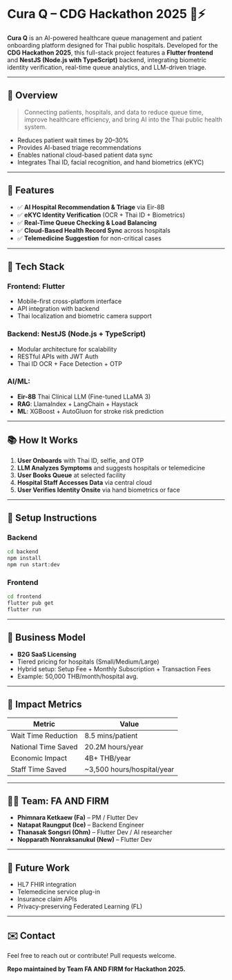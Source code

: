 # Cura Q – CDG Hackathon 2025 🏥⚡

**Cura Q** is an AI-powered healthcare queue management and patient onboarding platform designed for Thai public hospitals. Developed for the **CDG Hackathon 2025**, this full-stack project features a **Flutter frontend** and **NestJS (Node.js with TypeScript)** backend, integrating biometric identity verification, real-time queue analytics, and LLM-driven triage.

---

## 🧠 Overview

> Connecting patients, hospitals, and data to reduce queue time, improve healthcare efficiency, and bring AI into the Thai public health system.

- Reduces patient wait times by 20–30%
- Provides AI-based triage recommendations
- Enables national cloud-based patient data sync
- Integrates Thai ID, facial recognition, and hand biometrics (eKYC)

---

## 🚀 Features

- ✅ **AI Hospital Recommendation & Triage** via Eir-8B
- ✅ **eKYC Identity Verification** (OCR + Thai ID + Biometrics)
- ✅ **Real-Time Queue Checking & Load Balancing**
- ✅ **Cloud-Based Health Record Sync** across hospitals
- ✅ **Telemedicine Suggestion** for non-critical cases

---

## 📄 Tech Stack

### Frontend: Flutter
- Mobile-first cross-platform interface
- API integration with backend
- Thai localization and biometric camera support

### Backend: NestJS (Node.js + TypeScript)
- Modular architecture for scalability
- RESTful APIs with JWT Auth
- Thai ID OCR + Face Detection + OTP

### AI/ML:
- **Eir-8B** Thai Clinical LLM (Fine-tuned LLaMA 3)
- **RAG**: LlamaIndex + LangChain + Haystack
- **ML**: XGBoost + AutoGluon for stroke risk prediction

---

## 📚 How It Works

1. **User Onboards** with Thai ID, selfie, and OTP
2. **LLM Analyzes Symptoms** and suggests hospitals or telemedicine
3. **User Books Queue** at selected facility
4. **Hospital Staff Accesses Data** via central cloud
5. **User Verifies Identity Onsite** via hand biometrics or face

---

## 🚧 Setup Instructions

### Backend
```bash
cd backend
npm install
npm run start:dev
```

### Frontend
```bash
cd frontend
flutter pub get
flutter run
```

---

## 💼 Business Model

- **B2G SaaS Licensing**
- Tiered pricing for hospitals (Small/Medium/Large)
- Hybrid setup: Setup Fee + Monthly Subscription + Transaction Fees
- Example: 50,000 THB/month/hospital avg.

---

## 💼 Impact Metrics

| Metric | Value |
|--------|-------|
| Wait Time Reduction | 8.5 mins/patient |
| National Time Saved | 20.2M hours/year |
| Economic Impact | 4B+ THB/year |
| Staff Time Saved | ~3,500 hours/hospital/year |

---

## 👨‍💼 Team: FA AND FIRM

- **Phimnara Ketkaew (Fa)** – PM / Flutter Dev
- **Natapat Raungput (Ice)** – Backend Engineer
- **Thanasak Songsri (Ohm)** – Flutter Dev / AI researcher
- **Nopparath Nonraksanukul (New)** – Flutter Dev

---

## 🔧 Future Work

- HL7 FHIR integration
- Telemedicine service plug-in
- Insurance claim APIs
- Privacy-preserving Federated Learning (FL)

---

## ✉️ Contact
Feel free to reach out or contribute! Pull requests welcome. 

**Repo maintained by Team FA AND FIRM for Hackathon 2025.**
